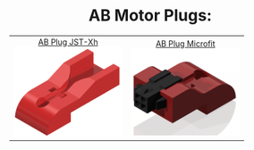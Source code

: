 <h1 align="center">AB Motor Plugs:</h1>
<table align="center">
  <tr>
    <td align="center"><a href="./JstXH">AB Plug JST-Xh<br><img src="./JstXH/AB_Connector_Plug_V2.1_JstXH.png" alt="1" width=196px></a></td>
    <td align="center"><a href="./Microfit">AB Plug Microfit<br><img src="./Microfit/AB_Connector_Plug_V2.1_Microfit.png" alt="1" width=196px></a></td>
   </tr>
</table>
